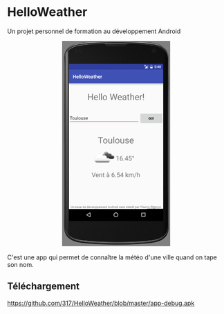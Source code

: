 # HelloWeather
Un projet personnel de formation au développement Android

<div style="text-align:center;width:100%"><img src ="https://github.com/317/HelloWeather/blob/master/HelloWeather.png" style="width:250px; height:auto;" /></div>

C'est une app qui permet de connaître la météo d'une ville quand on tape son nom. 

## Téléchargement 
https://github.com/317/HelloWeather/blob/master/app-debug.apk
